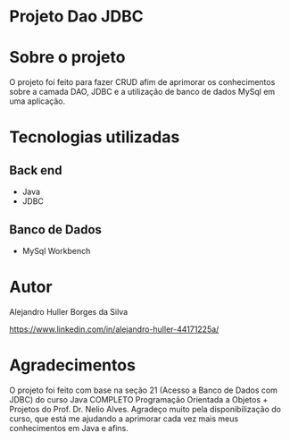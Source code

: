 # Projeto Dao JDBC

# Sobre o projeto

O projeto foi feito para fazer CRUD afim de aprimorar os conhecimentos sobre a camada DAO, JDBC e a utilização de banco de dados MySql em uma aplicação.

# Tecnologias utilizadas
## Back end
- Java
- JDBC
## Banco de Dados
- MySql Workbench

# Autor

Alejandro Huller Borges da Silva

https://www.linkedin.com/in/alejandro-huller-44171225a/

# Agradecimentos

O projeto foi feito com base na seção 21 (Acesso a Banco de Dados com JDBC) do curso Java COMPLETO Programação Orientada a Objetos + Projetos do Prof. Dr. Nelio Alves. Agradeço muito pela
disponibilização do curso, que está me ajudando a aprimorar cada vez mais meus conhecimentos em Java e afins.
